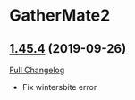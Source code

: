 # GatherMate2

## [1.45.4](https://github.com/Nevcairiel/GatherMate2/tree/1.45.4) (2019-09-26)
[Full Changelog](https://github.com/Nevcairiel/GatherMate2/compare/1.45.3...1.45.4)

- Fix wintersbite error  
